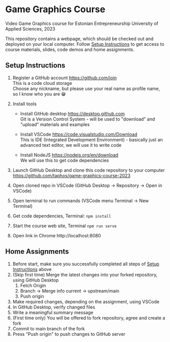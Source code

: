 # Game Graphics Course

Video Game Graphics course for Estonian Entrepreneurship University of Applied Sciences, 2023

This repository contains a webpage, which should be checked out and deployed on your local computer. Follow [Setup Instructions](#setup) to get access to course materials, slides, code demos and home assignments.

## Setup Instructions<a name="setup"></a>

1. Register a GitHub account https://github.com/join
<br/>This is a code cloud storage
<br/>Choose any nickname, but please use your real name as profile name, so I know who you are :grin:

2. Install tools

    * Install GitHub desktop https://desktop.github.com
    <br/>Git is a Version Control System - will be used to "download" and "upload" materials and examples
    
    * Install VSCode https://code.visualstudio.com/Download
    <br/>This is IDE (Integrated Development Environment) - basically just an advanced text editor, we will use it to write code

    * Install NodeJS https://nodejs.org/en/download
    <br/>We will use this to get code dependencies
    
2. Launch GitHub Desktop and clone this code repository to your computer
    <br/>https://github.com/taphos/game-graphics-course-2023
    
3. Open cloned repo in VSCode (GitHub Desktop -> Repository -> Open in VSCode)

4. Open terminal to run commands (VSCode menu Terminal -> New Terminal)

5. Get code dependencies, Terminal: `npm install` 

6. Start the course web site, Terminal `npm run serve`

7. Open link in Chrome http://localhost:8080

## Home Assignments

1. Before start, make sure you successfully completed all steps of [Setup Instructions](#setup) above
2. (Skip first time) Merge the latest changes into your forked repository, using GitHub Desktop 
    1. Fetch Origin
    2. Branch -> Merge info current -> upstream/main
    3. Push origin
3. Make required changes, depending on the assignment, using VSCode
4. In GitHub Desktop, verify changed files
5. Write a meaningful summary message
6. (First time only) You will be offered to fork repository, agree and create a fork
7. Commit to main branch of the fork
8. Press "Push origin" to push changes to GitHub server
